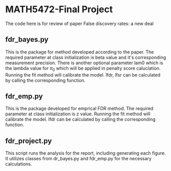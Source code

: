 # MATH5472-Final Project
The code here is for review of paper False discovery rates: a new deal
## fdr_bayes.py
This is the package for method developed according to the paper. The required parameter at class initialization is beta value and it's corresponding measurement precision. There is another optional parameter lam0 which is the lambda value for $\pi_0$ which will be applied in penalty score caluclation. Running the fit method will calibrate the model. lfdr, lfsr can be calculated by calling the corresponding function. 
## fdr_emp.py
This is the package developed for emprical FDR method. The required parameter at class initialization is z value. Running the fit method will calibrate the model. lfdr can be calculated by calling the corresponding function. 
## fdr_project.py
This script runs the analysis for the report, including generating each figure. It utilizes classes from dr_bayes.py and fdr_emp.py for the necessary calculations.
